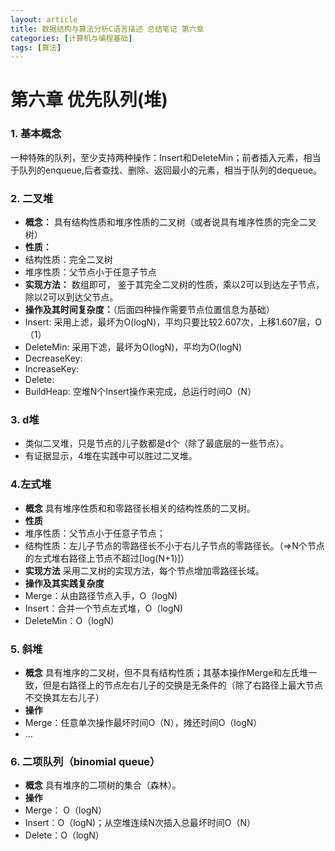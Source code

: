 ```yaml
---
layout: article
title: 数据结构与算法分析C语言描述 总结笔记 第六章
categories: [计算机与编程基础]
tags: [算法]
---
```

# 第六章 优先队列(堆)
### 1. 基本概念
一种特殊的队列，至少支持两种操作：Insert和DeleteMin；前者插入元素，相当于队列的enqueue,后者查找、删除、返回最小的元素，相当于队列的dequeue。
### 2. 二叉堆
- **概念：**
具有结构性质和堆序性质的二叉树（或者说具有堆序性质的完全二叉树）
- **性质：**
 - 结构性质：完全二叉树
 - 堆序性质：父节点小于任意子节点
- **实现方法：**
数组即可， 鉴于其完全二叉树的性质，乘以2可以到达左子节点，除以2可以到达父节点。
- **操作及其时间复杂度：**（后面四种操作需要节点位置信息为基础）
 - Insert:  采用上滤，最坏为O(logN)，平均只要比较2.607次，上移1.607层，O（1）
 - DeleteMin: 采用下滤，最坏为O(logN)，平均为O(logN)
 - DecreaseKey: 
 - IncreaseKey: 
 - Delete:
 - BuildHeap: 空堆N个Insert操作来完成，总运行时间O（N）

### 3. d堆
- 类似二叉堆，只是节点的儿子数都是d个（除了最底层的一些节点）。
- 有证据显示，4堆在实践中可以胜过二叉堆。

### 4.左式堆
- **概念**
具有堆序性质和和零路径长相关的结构性质的二叉树。 
- **性质**
 - 堆序性质：父节点小于任意子节点；
 - 结构性质：左儿子节点的零路径长不小于右儿子节点的零路径长。（=>N个节点的左式堆右路径上节点不超过[log(N+1)]）
- **实现方法**
采用二叉树的实现方法，每个节点增加零路径长域。
- **操作及其实践复杂度**
 - Merge：从由路径节点入手，O（logN)
 - Insert：合并一个节点左式堆，O（logN)
 - DeleteMin：O（logN)

### 5. 斜堆
- **概念**
具有堆序的二叉树，但不具有结构性质；其基本操作Merge和左氏堆一致，但是右路径上的节点左右儿子的交换是无条件的（除了右路径上最大节点不交换其左右儿子）
- **操作**
 - Merge：任意单次操作最坏时间O（N），摊还时间O（logN）
 - ...

### 6. 二项队列（binomial queue）
- **概念**
具有堆序的二项树的集合（森林）。
- **操作**
 - Merge： O（logN）
 - Insert：O（logN)；从空堆连续N次插入总最坏时间O（N）
 - Delete：O（logN）